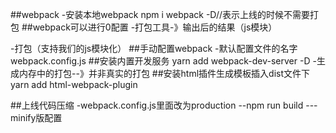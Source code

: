 ##webpack
-安装本地webpack
npm i webpack -D//表示上线的时候不需要打包
##webpack可以进行0配置
-打包工具-》输出后的结果（js模块）

-打包（支持我们的js模块化）
##手动配置webpack
-默认配置文件的名字 webpack.config.js
##安装内置开发服务
yarn add webpack-dev-server -D
-生成内存中的打包--》并非真实的打包
##安装html插件生成模板插入dist文件下
yarn add html-webpack-plugin


##上线代码压缩
-webpack.config.js里面改为production
--npm run build
---minify版配置
